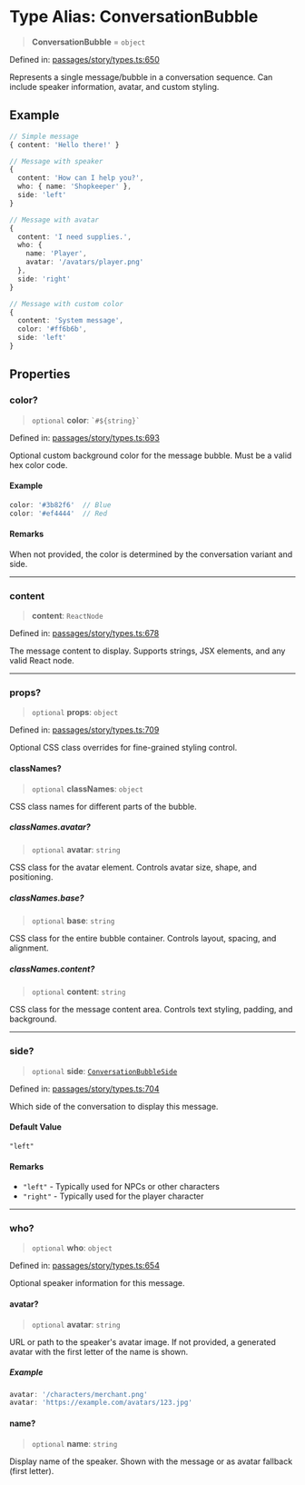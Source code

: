 # Type Alias: ConversationBubble

> **ConversationBubble** = `object`

Defined in: [passages/story/types.ts:650](https://github.com/laruss/react-text-game/blob/56d052e07c46af6beb5ea69677296eefae694e61/packages/core/src/passages/story/types.ts#L650)

Represents a single message/bubble in a conversation sequence.
Can include speaker information, avatar, and custom styling.

## Example

```typescript
// Simple message
{ content: 'Hello there!' }

// Message with speaker
{
  content: 'How can I help you?',
  who: { name: 'Shopkeeper' },
  side: 'left'
}

// Message with avatar
{
  content: 'I need supplies.',
  who: {
    name: 'Player',
    avatar: '/avatars/player.png'
  },
  side: 'right'
}

// Message with custom color
{
  content: 'System message',
  color: '#ff6b6b',
  side: 'left'
}
```

## Properties

### color?

> `optional` **color**: `` `#${string}` ``

Defined in: [passages/story/types.ts:693](https://github.com/laruss/react-text-game/blob/56d052e07c46af6beb5ea69677296eefae694e61/packages/core/src/passages/story/types.ts#L693)

Optional custom background color for the message bubble.
Must be a valid hex color code.

#### Example

```typescript
color: '#3b82f6'  // Blue
color: '#ef4444'  // Red
```

#### Remarks

When not provided, the color is determined by the conversation variant and side.

***

### content

> **content**: `ReactNode`

Defined in: [passages/story/types.ts:678](https://github.com/laruss/react-text-game/blob/56d052e07c46af6beb5ea69677296eefae694e61/packages/core/src/passages/story/types.ts#L678)

The message content to display.
Supports strings, JSX elements, and any valid React node.

***

### props?

> `optional` **props**: `object`

Defined in: [passages/story/types.ts:709](https://github.com/laruss/react-text-game/blob/56d052e07c46af6beb5ea69677296eefae694e61/packages/core/src/passages/story/types.ts#L709)

Optional CSS class overrides for fine-grained styling control.

#### classNames?

> `optional` **classNames**: `object`

CSS class names for different parts of the bubble.

##### classNames.avatar?

> `optional` **avatar**: `string`

CSS class for the avatar element.
Controls avatar size, shape, and positioning.

##### classNames.base?

> `optional` **base**: `string`

CSS class for the entire bubble container.
Controls layout, spacing, and alignment.

##### classNames.content?

> `optional` **content**: `string`

CSS class for the message content area.
Controls text styling, padding, and background.

***

### side?

> `optional` **side**: [`ConversationBubbleSide`](ConversationBubbleSide.md)

Defined in: [passages/story/types.ts:704](https://github.com/laruss/react-text-game/blob/56d052e07c46af6beb5ea69677296eefae694e61/packages/core/src/passages/story/types.ts#L704)

Which side of the conversation to display this message.

#### Default Value

`"left"`

#### Remarks

- `"left"` - Typically used for NPCs or other characters
- `"right"` - Typically used for the player character

***

### who?

> `optional` **who**: `object`

Defined in: [passages/story/types.ts:654](https://github.com/laruss/react-text-game/blob/56d052e07c46af6beb5ea69677296eefae694e61/packages/core/src/passages/story/types.ts#L654)

Optional speaker information for this message.

#### avatar?

> `optional` **avatar**: `string`

URL or path to the speaker's avatar image.
If not provided, a generated avatar with the first letter of the name is shown.

##### Example

```typescript
avatar: '/characters/merchant.png'
avatar: 'https://example.com/avatars/123.jpg'
```

#### name?

> `optional` **name**: `string`

Display name of the speaker.
Shown with the message or as avatar fallback (first letter).

